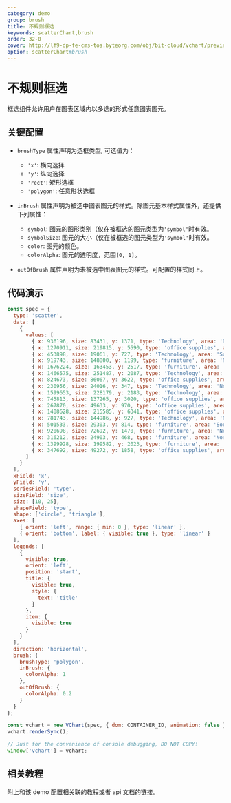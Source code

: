 ```yaml
---
category: demo
group: brush
title: 不规则框选
keywords: scatterChart,brush
order: 32-0
cover: http://lf9-dp-fe-cms-tos.byteorg.com/obj/bit-cloud/vchart/preview/brush/polygon-brush.png
option: scatterChart#brush
---
```


# 不规则框选

框选组件允许用户在图表区域内以多选的形式任意图表图元。

## 关键配置

- `brushType` 属性声明为选框类型, 可选值为：

  - `'x'`: 横向选择
  - `'y'`: 纵向选择
  - `'rect'`: 矩形选框
  - `'polygon'`: 任意形状选框

- `inBrush` 属性声明为被选中图表图元的样式。除图元基本样式属性外，还提供下列属性：
  - `symbol`: 图元的图形类别（仅在被框选的图元类型为`'symbol'`时有效。
  - `symbolSize`: 图元的大小（仅在被框选的图元类型为`'symbol'`时有效。
  - `color`: 图元的颜色。
  - `colorAlpha`: 图元的透明度，范围`[0, 1]`。
- `outOfBrush` 属性声明为未被选中图表图元的样式。可配置的样式同上。

## 代码演示

```javascript livedemo
const spec = {
  type: 'scatter',
  data: [
    {
      values: [
        { x: 936196, size: 83431, y: 1371, type: 'Technology', area: 'Northeast' },
        { x: 1270911, size: 219815, y: 5590, type: 'office supplies', area: 'Zhongnan' },
        { x: 453898, size: 19061, y: 727, type: 'Technology', area: 'Southwest' },
        { x: 919743, size: 148800, y: 1199, type: 'furniture', area: 'North China' },
        { x: 1676224, size: 163453, y: 2517, type: 'furniture', area: 'East China' },
        { x: 1466575, size: 251487, y: 2087, type: 'Technology', area: 'Zhongnan' },
        { x: 824673, size: 86067, y: 3622, type: 'office supplies', area: 'Northeast' },
        { x: 230956, size: 24016, y: 347, type: 'Technology', area: 'Northwest' },
        { x: 1599653, size: 228179, y: 2183, type: 'Technology', area: 'East China' },
        { x: 745813, size: 137265, y: 3020, type: 'office supplies', area: 'North China' },
        { x: 267870, size: 49633, y: 970, type: 'office supplies', area: 'Northwest' },
        { x: 1408628, size: 215585, y: 6341, type: 'office supplies', area: 'East China' },
        { x: 781743, size: 144986, y: 927, type: 'Technology', area: 'North China' },
        { x: 501533, size: 29303, y: 814, type: 'furniture', area: 'Southwest' },
        { x: 920698, size: 72692, y: 1470, type: 'furniture', area: 'Northeast' },
        { x: 316212, size: 24903, y: 468, type: 'furniture', area: 'Northwest' },
        { x: 1399928, size: 199582, y: 2023, type: 'furniture', area: 'Zhongnan' },
        { x: 347692, size: 49272, y: 1858, type: 'office supplies', area: 'Southwest' }
      ]
    }
  ],
  xField: 'x',
  yField: 'y',
  seriesField: 'type',
  sizeField: 'size',
  size: [10, 25],
  shapeField: 'type',
  shape: ['circle', 'triangle'],
  axes: [
    { orient: 'left', range: { min: 0 }, type: 'linear' },
    { orient: 'bottom', label: { visible: true }, type: 'linear' }
  ],
  legends: [
    {
      visible: true,
      orient: 'left',
      position: 'start',
      title: {
        visible: true,
        style: {
          text: 'title'
        }
      },
      item: {
        visible: true
      }
    }
  ],
  direction: 'horizontal',
  brush: {
    brushType: 'polygon',
    inBrush: {
      colorAlpha: 1
    },
    outOfBrush: {
      colorAlpha: 0.2
    }
  }
};

const vchart = new VChart(spec, { dom: CONTAINER_ID, animation: false });
vchart.renderSync();

// Just for the convenience of console debugging, DO NOT COPY!
window['vchart'] = vchart;
```

## 相关教程

附上和该 demo 配置相关联的教程或者 api 文档的链接。
